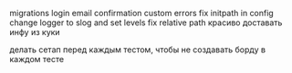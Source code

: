 migrations
login email confirmation
custom errors
fix initpath in config
change logger to slog and set levels
fix relative path
красиво доставать инфу из куки

делать сетап перед каждым тестом, чтобы не создавать борду в каждом тесте